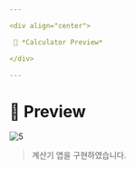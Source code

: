 ```yaml
---

<div align="center">

 💛 *Calculator Preview*

</div>

---
```


# 📱 Preview
![5](https://user-images.githubusercontent.com/68846212/186474891-69bc69e9-3cad-4c3e-b995-694733e2f448.gif)
> 계산기 앱을 구현하였습니다.  